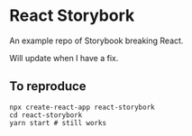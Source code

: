 # React Storybork

An example repo of Storybook breaking React.

Will update when I have a fix.

## To reproduce

```console
npx create-react-app react-storybork
cd react-storybork
yarn start # still works
```